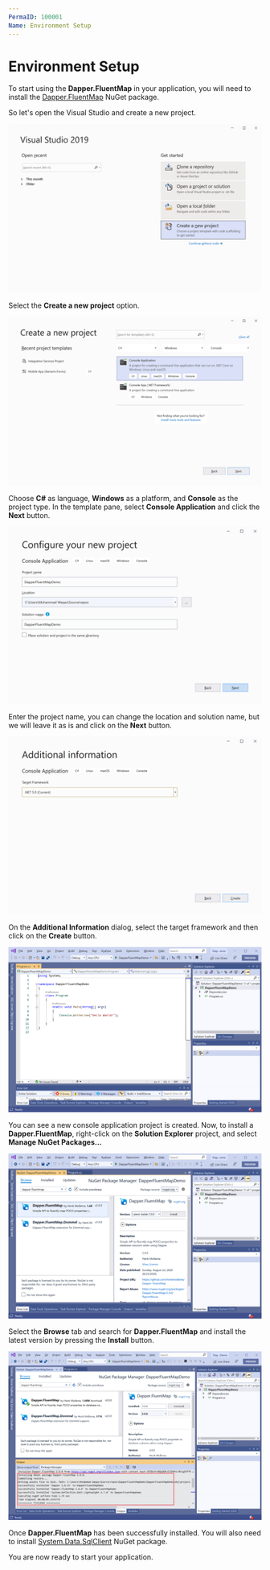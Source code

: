 ```yaml
---
PermaID: 100001
Name: Environment Setup
---
```


# Environment Setup

To start using the **Dapper.FluentMap** in your application, you will need to install the [Dapper.FluentMap](https://www.nuget.org/packages/Dapper.FluentMap) NuGet package.

So let's open the Visual Studio and create a new project.

<img src="images/setup-1.png" alt="Create a new project">

Select the **Create a new project** option.

<img src="images/setup-2.png" alt="Select Console Application template">

Choose **C#** as language, **Windows** as a platform, and **Console** as the project type. In the template pane, select **Console Application** and click the **Next** button.

<img src="images/setup-3.png" alt="Configure your new project">

Enter the project name, you can change the location and solution name, but we will leave it as is and click on the **Next** button.  

<img src="images/setup-4.png" alt="Additional Information">

On the **Additional Information** dialog, select the target framework and then click on the **Create** button.

<img src="images/setup-5.png" alt="Console Application created">

You can see a new console application project is created. Now, to install a **Dapper.FluentMap**, right-click on the **Solution Explorer** project, and select **Manage NuGet Packages...**

<img src="images/setup-6.png" alt="Install Dapper.SimpleCRUD">

Select the **Browse** tab and search for **Dapper.FluentMap** and install the latest version by pressing the **Install** button. 

<img src="images/setup-7.png" alt="Dapper.SimpleCRUD installed successfully">

Once **Dapper.FluentMap** has been successfully installed. You will also need to install [System.Data.SqlClient](https://www.nuget.org/packages/System.Data.SqlClient) NuGet package.

You are now ready to start your application.
